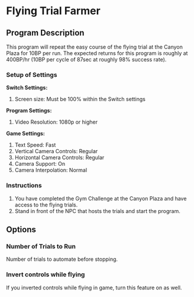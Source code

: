 # Flying Trial Farmer

## Program Description

This program will repeat the easy course of the flying trial at the Canyon Plaza for 10BP per run. The expected returns for this program is roughly at 400BP/hr (10BP per cycle of 87sec at roughly 98% success rate).

### Setup of Settings

**Switch Settings:**

1. Screen size: Must be 100% within the Switch settings

**Program Settings:**

1. Video Resolution: 1080p or higher

**Game Settings:**

1. Text Speed: Fast
2. Vertical Camera Controls: Regular
3. Horizontal Camera Controls: Regular
4. Camera Support: On
5. Camera Interpolation: Normal

### Instructions

1. You have completed the Gym Challenge at the Canyon Plaza and have access to the flying trials.
2. Stand in front of the NPC that hosts the trials and start the program.

## Options

### Number of Trials to Run

Number of trials to automate before stopping.

### Invert controls while flying

If you inverted controls while flying in game, turn this feature on as well.
